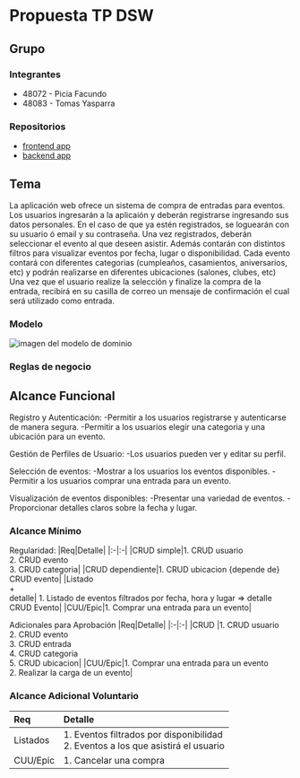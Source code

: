 # Propuesta TP DSW

## Grupo
### Integrantes
* 48072 - Picia Facundo
* 48083 - Tomas Yasparra

### Repositorios
* [frontend app](https://github.com/cufardixx/TP_DSW_2024_3K1/tree/main/Backend)
* [backend app](https://github.com/cufardixx/TP_DSW_2024_3K1/tree/main/Frontend)


## Tema

La aplicación web ofrece un sistema de compra de entradas para eventos. Los usuarios ingresarán a la aplicaión y deberán registrarse ingresando sus datos personales. En el caso de que ya estén registrados, se loguearán con su usuario ó email y su contraseña. Una vez registrados, deberán seleccionar el evento al que deseen asistir. Además contarán con distintos filtros para visualizar eventos por fecha, lugar o disponibilidad.
Cada evento contará con diferentes categorias (cumpleaños, casamientos, aniversarios, etc) y podrán realizarse en diferentes ubicaciones (salones, clubes, etc)
Una vez que el usuario realize la selección y finalize la compra de la entrada, recibirá en su casilla de correo un mensaje de confirmación el cual será utilizado como entrada.

### Modelo
![imagen del modelo de dominio](https://github.com/user-attachments/assets/fcd8d1d6-3e12-450b-904a-42e8009d1e27)

### Reglas de negocio

## Alcance Funcional 

Registro y Autenticación:
-Permitir a los usuarios registrarse y autenticarse de manera segura.
-Permitir a los usuarios elegir una categoria y una ubicación para un evento.

Gestión de Perfiles de Usuario:
-Los usuarios pueden ver y editar su perfil.

Selección de eventos:
-Mostrar a los usuarios los eventos disponibles.
-Permitir a los usuarios comprar una entrada para un evento.

Visualización de eventos disponibles:
-Presentar una variedad de eventos.
-Proporcionar detalles claros sobre la fecha y lugar.

### Alcance Mínimo
Regularidad:
|Req|Detalle|
|:-|:-|
|CRUD simple|1. CRUD usuario<br>2. CRUD evento<br>3. CRUD categoria|
|CRUD dependiente|1. CRUD ubicacion {depende de} CRUD evento|
|Listado<br>+<br>detalle| 1. Listado de eventos filtrados por fecha, hora y lugar => detalle CRUD Evento|
|CUU/Epic|1. Comprar una entrada para un evento|


Adicionales para Aprobación
|Req|Detalle|
|:-|:-|
|CRUD |1. CRUD usuario<br>2. CRUD evento<br>3. CRUD entrada<br>4. CRUD categoria<br>5. CRUD ubicacion|
|CUU/Epic|1. Comprar una entrada para un evento<br>2. Realizar la carga de un evento|


### Alcance Adicional Voluntario

|Req|Detalle|
|:-|:-|
|Listados |1. Eventos filtrados por disponibilidad <br>2. Eventos a los que asistirá el usuario|
|CUU/Epic|1. Cancelar una compra|

